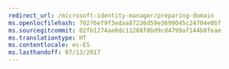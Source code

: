 ```yaml
---
redirect_url: /microsoft-identity-manager/preparing-domain
ms.openlocfilehash: 70276ef9f3edaa87226d59e3699045c24704e0bf
ms.sourcegitcommit: 02fb1274ae0dc11288f8bd9cd4799af144b8feae
ms.translationtype: HT
ms.contentlocale: es-ES
ms.lasthandoff: 07/13/2017
---
```

